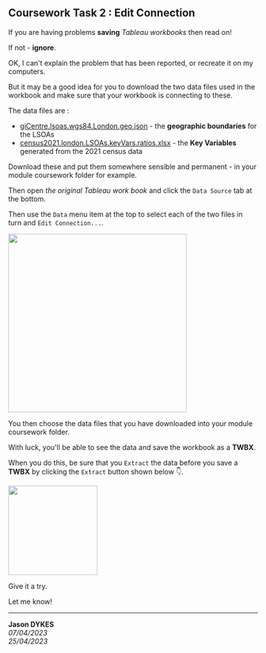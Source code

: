 <link rel="stylesheet" href="https://jsndyks.github.io/sg2047/css/sg2047.css">

## Coursework Task 2 : Edit Connection

<style type="text/css">

.container-fluid {margin-left:2em;margin-right:2em; margin-bottom:2em"}
.q {background-color:#f6fef0; margin:1em; padding:1.25em; padding-left:2em; font-size:90%; color:#20b020; markdown=1}
.aside {background-color:#fdfdfd; margin:1em; padding:1.25em; padding-left:5em; padding-right:2em; font-size:90%; color:#404040; border:#e0e0e0 dashed 1pt; markdown=1}
.iB {border:solid #c0c0c0 1px; padding:0.25em; margin:0.5em;}
.iR {float:right; margin:0.5em; margin-left:1em}
.break {clear:both}
.hrl {border:0.5px dashed #e0e0e0; height:0.25px; background-color:#fff}

h4 h5 h6 {color:#f00}
.reality {background-color:#fff8f0; padding:0.5em; border:0.5em}
.r2 {font-size:80%}

</style>

If you are having problems **saving** _Tableau workbooks_ then read on!

If not - **ignore**.

OK, I can't explain the problem that has been reported, or recreate it on my computers.

But it may be a good idea for you to download the two data files used in the workbook and make sure that your workbook is connecting to these.

The data files are :

- [giCentre.lsoas.wgs84.London.geo.json](https://jsndyks.github.io/sg2047/moodle/courseworkTask2/data/giCentre.lsoas.wgs84.London.geo.json) - the **geographic boundaries** for the LSOAs
- [census2021.london.LSOAs.keyVars.ratios.xlsx](https://jsndyks.github.io/sg2047/moodle/courseworkTask2/data/census2021.london.LSOAs.keyVars.ratios.xlsx) - the **Key Variables** generated from the 2021 census data

Download these and put them somewhere sensible and permanent - in your module coursework folder for example.

Then open _the original Tableau work book_ and click the <code>Data Source</code> tab at the bottom.

Then use the <code>Data</code> menu item at the top to select each of the two files in turn and <code>Edit Connection...</code>.

<img src="https://jsndyks.github.io/sg2047/moodle/courseworkTask2/img/tableau.editConnection.png" width=360/>

You then choose the data files that you have downloaded into your module coursework folder.

With luck, you'll be able to see the data and save the workbook as a **TWBX**.

When you do this, be sure that you <code>Extract</code> the data before you save a **TWBX** by clicking the <code>Extract</code> button shown below 👇.

<img src="https://jsndyks.github.io/sg2047/img/tableau.data.extract.png" width=180/>

Give it a try.

Let me know!

---

**Jason DYKES**<br/>
_07/04/2023_<br/>
_25/04/2023_

</div>
